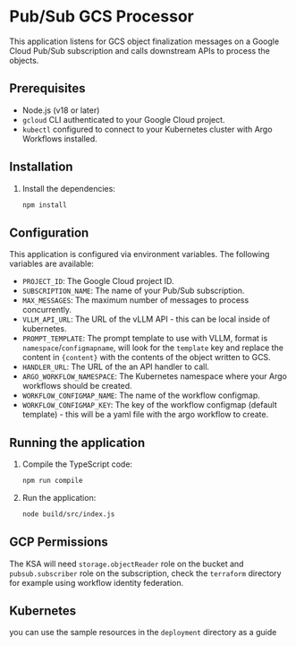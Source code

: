 # Pub/Sub GCS Processor

This application listens for GCS object finalization messages on a Google Cloud Pub/Sub subscription and calls downstream APIs to process the objects.

## Prerequisites

*   Node.js (v18 or later)
*   `gcloud` CLI authenticated to your Google Cloud project.
*   `kubectl` configured to connect to your Kubernetes cluster with Argo Workflows installed.

## Installation

1.  Install the dependencies:

    ```bash
    npm install
    ```

## Configuration

This application is configured via environment variables. The following variables are available:

*   `PROJECT_ID`: The Google Cloud project ID.
*   `SUBSCRIPTION_NAME`: The name of your Pub/Sub subscription.
*   `MAX_MESSAGES`: The maximum number of messages to process concurrently.
*   `VLLM_API_URL`: The URL of the vLLM API - this can be local inside of kubernetes.
*   `PROMPT_TEMPLATE`: The prompt template to use with VLLM, format is `namespace`/`configmapname`, will look for the `template` key and replace the content in `{content}` with the contents of the object written to GCS.
*   `HANDLER_URL`: The URL of the an API handler to call.
*   `ARGO_WORKFLOW_NAMESPACE`: The Kubernetes namespace where your Argo workflows should be created.
*   `WORKFLOW_CONFIGMAP_NAME`: The name of the workflow configmap.
*   `WORKFLOW_CONFIGMAP_KEY`: The key of the workflow configmap (default template) - this will be a yaml file with the argo workflow to create.

## Running the application

1.  Compile the TypeScript code:

    ```bash
    npm run compile
    ```

2.  Run the application:

    ```bash
    node build/src/index.js
    ```


## GCP Permissions

The KSA will need `storage.objectReader` role on the bucket and `pubsub.subscriber` role on the subscription, check the `terraform` directory for example using workflow identity federation.

## Kubernetes

you can use the sample resources in the `deployment` directory as a guide